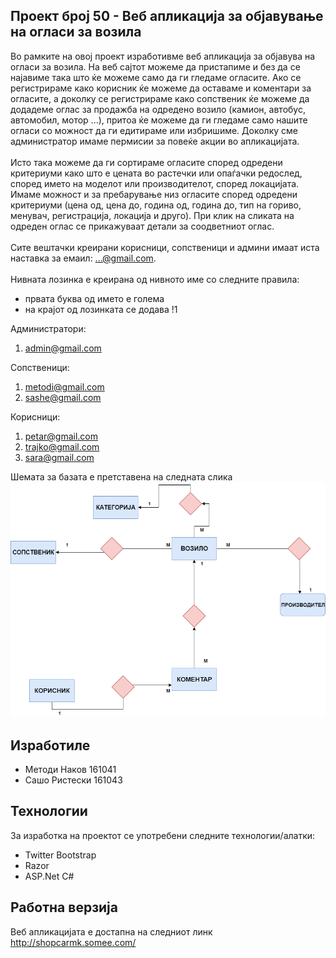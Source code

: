 ## Проект број 50 - Веб апликација за објавување на огласи за возила
Во рамките на овој проект изработивме веб апликација за објавува на огласи за возила. На веб сајтот можеме да пристапиме и без да се најавиме така што ќе можеме само да ги гледаме огласите. Ако се регистрираме како корисник ќе можеме да оставаме и коментари за огласите, а доколку се регистрираме како сопственик ќе можеме да додадеме оглас за продажба на одредено возило (камион, автобус, автомобил, мотор ...), притоа ќе можеме да ги гледаме само нашите огласи со можност да ги едитираме или избришиме. Доколку сме администратор имаме пермисии за повеќе акции во апликацијата. <br/><br/>Исто така можеме да ги сортираме огласите според одредени критериуми како што е цената во растечки или опаѓачки редослед, според името на моделот или производителот, според локацијата. Имаме можност и за пребарување низ огласите според одредени критериуми (цена од, цена до, година од, година до, тип на гориво, менувач, регистрација, локација и друго). При клик на сликата на одреден оглас се прикажуваат детали за соодветниот оглас. <br/><br/> Сите вештачки креирани корисници, сопственици и админи имаат иста наставка за емаил: ...@gmail.com. <br/><br/>Нивната лозинка е креирана од нивното име со следните правила:
- првата буква од  името е голема
- на крајот од лозинката се додава !1

Администратори:
1. admin@gmail.com

Сопственици:
1. metodi@gmail.com
2. sashe@gmail.com

Корисници:
1. petar@gmail.com
2. trajko@gmail.com
3. sara@gmail.com


Шемата за базата е претставена на следната слика
![Database](database.png)

## Изработиле
 - Методи Наков 161041 <br/>
 - Сашо Ристески 161043 <br/>
 
## Технологии
За изработка на проектот се употребени следните технологии/алатки:
- Twitter Bootstrap
- Razor
- ASP.Net C#

## Работна верзија
Веб апликацијата е достапна на следниот линк http://shopcarmk.somee.com/
